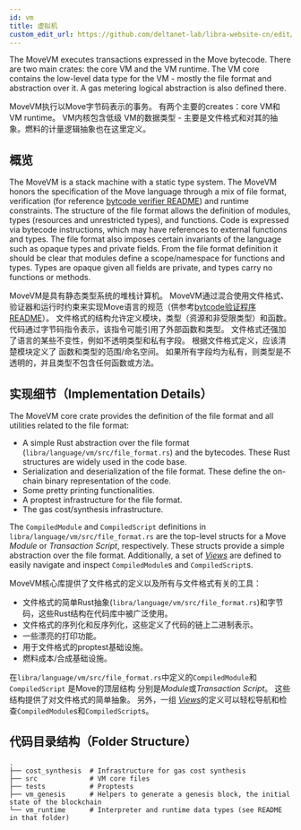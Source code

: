 ```yaml
---
id: vm
title: 虚拟机
custom_edit_url: https://github.com/deltanet-lab/libra-website-cn/edit/master/language/vm/README.md
---
```



The MoveVM executes transactions expressed in the Move bytecode. There are
two main crates: the core VM and the VM runtime. The VM core contains the low-level
data type for the VM - mostly the file format and abstraction over it. A gas
metering logical abstraction is also defined there.

MoveVM执行以Move字节码表示的事务。 有两个主要的creates：core VM和VM runtime。 VM内核包含低级
VM的数据类型 - 主要是文件格式和对其的抽象。燃料的计量逻辑抽象也在这里定义。

## 概览

The MoveVM is a stack machine with a static type system. The MoveVM honors
the specification of the Move language through a mix of file format,
verification (for reference [bytcode verifier README](https://github.com/deltanet-lab/libra-website-cn/blob/master/language/bytecode_verifier/README.md))
and runtime constraints. The structure of the file format allows the
definition of modules, types (resources and unrestricted types), and
functions. Code is expressed via bytecode instructions, which may have
references to external functions and types.  The file format also imposes
certain invariants of the language such as opaque types and private fields.
From the file format definition it should be clear that modules define a
scope/namespace for functions and types. Types are opaque given all fields
are private, and types carry no functions or methods.

MoveVM是具有静态类型系统的堆栈计算机。 MoveVM通过混合使用文件格式、验证器和运行时约束来实现Move语言的规范（供参考[bytcode验证程序README](https://github.com/deltanet-lab/libra-website-cn/blob/master/language/bytecode_verifier/README.md)）。 文件格式的结构允许定义模块，类型（资源和非受限类型）和函数。代码通过字节码指令表示，该指令可能引用了外部函数和类型。 文件格式还强加了语言的某些不变性，例如不透明类型和私有字段。
根据文件格式定义，应该清楚模块定义了
函数和类型的范围/命名空间。 如果所有字段均为私有，则类型是不透明的，并且类型不包含任何函数或方法。

## 实现细节（Implementation Details）

The MoveVM core crate provides the definition of the file format and all
utilities related to the file format:
* A simple Rust abstraction over the file format
  (`libra/language/vm/src/file_format.rs`) and the bytecodes. These Rust
  structures are widely used in the code base.
* Serialization and deserialization of the file format. These define the
  on-chain binary representation of the code.
* Some pretty printing functionalities.
* A proptest infrastructure for the file format.
* The gas cost/synthesis infrastructure.

The `CompiledModule` and `CompiledScript` definitions in
`libra/language/vm/src/file_format.rs` are the top-level structs for a Move
*Module* or *Transaction Script*, respectively. These structs provide a
simple abstraction over the file format. Additionally, a set of
[*Views*](https://github.com/deltanet-lab/libra-website-cn/blob/master/language/vm/src/views.rs) are defined to easily navigate and inspect
`CompiledModule`s and `CompiledScript`s.


MoveVM核心库提供了文件格式的定义以及所有与文件格式有关的工具：
* 文件格式的简单Rust抽象(`libra/language/vm/src/file_format.rs`)和字节码，这些Rust结构在代码库中被广泛使用。
* 文件格式的序列化和反序列化，这些定义了代码的链上二进制表示。
* 一些漂亮的打印功能。
* 用于文件格式的proptest基础设施。
* 燃料成本/合成基础设施。

在`libra/language/vm/src/file_format.rs`中定义的`CompiledModule`和`CompiledScript`
是Move的顶层结构
分别是*Module*或*Transaction Script*。 这些结构提供了对文件格式的简单抽象。 另外，一组
[*Views*](https://github.com/deltanet-lab/libra-website-cn/blob/master/language/vm/src/views.rs)的定义可以轻松导航和检查`CompiledModule`s和`CompiledScript`s。

## 代码目录结构（Folder Structure）

```
.
├── cost_synthesis  # Infrastructure for gas cost synthesis
├── src             # VM core files
├── tests           # Proptests
├── vm_genesis      # Helpers to generate a genesis block, the initial state of the blockchain
└── vm_runtime      # Interpreter and runtime data types (see README in that folder)
```

